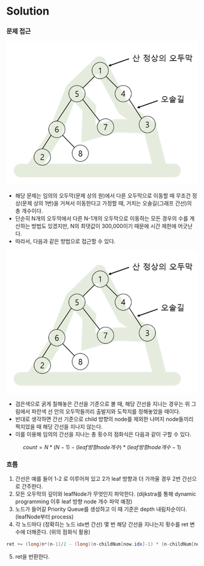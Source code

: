 # Solution

### 문제 접근
<p align="center"><img src="../images/20188_problem.png" width="600"></p>

- 해당 문제는 임의의 오두막(문제 상의 원)에서 다른 오두막으로 이동할 때 무조건 정상(문제 상의 1번)을 거쳐서 이동한다고 가정할 때, 거치는 오솔길(그래프 간선)의 총 개수이다.
- 단순히 N개의 오두막에서 다른 N-1개의 오두막으로 이동하는 모든 경우의 수를 계산하는 방법도 있겠지만, N의 최댓값이 300,000이기 때문에 시간 제한에 어긋난다.
- 따라서, 다음과 같은 방법으로 접근할 수 있다.

<p align="center"><img src="../images/20188_problem.png" width="600"></p>

- 검은색으로 굵게 칠해놓은 간선을 기준으로 볼 때, 해당 간선을 지나는 경우는 위 그림에서 파란색 선 안의 오두막들끼리 출발지와 도착지를 정해놓았을 때이다.
- 반대로 생각하면 간선 기준으로 child 방향의 node를 제외한 나머지 node들끼리 짝지었을 때 해당 간선을 지나지 않는다.
- 이를 이용해 임의의 간선을 지나는 총 횟수의 점화식은 다음과 같이 구할 수 있다.

$$ count = N * (N-1) - (leaf 방향 node 개수) * (leaf 방향 node 개수 - 1) $$


### 흐름
1. 간선은 예를 들어 1-2 로 이루어져 있고 2가 leaf 방향과 더 가까울 경우 2번 간선으로 간주한다.
2. 모든 오두막의 깊이와 leafNode가 무엇인지 파악한다. (dijkstra를 통해 dynamic programming 이후 leaf 방향 node 개수 파악 예정)
3. 노드가 들어갈 Priority Queue를 생성하고 이 때 기준은 depth 내림차순이다. (leafNode부터 process)
4. 각 노드마다 (정확히는 노드 idx번 간선) 몇 번 해당 간선을 지나는지 횟수를 ret 변수에 더해준다. (위의 점화식 활용)
```java
ret += (long)n*(n-1)/2 - (long)(n-childNum[now.idx]-1) * (n-childNum[now.idx]-2)/2;
```
5. ret을 반환한다.
